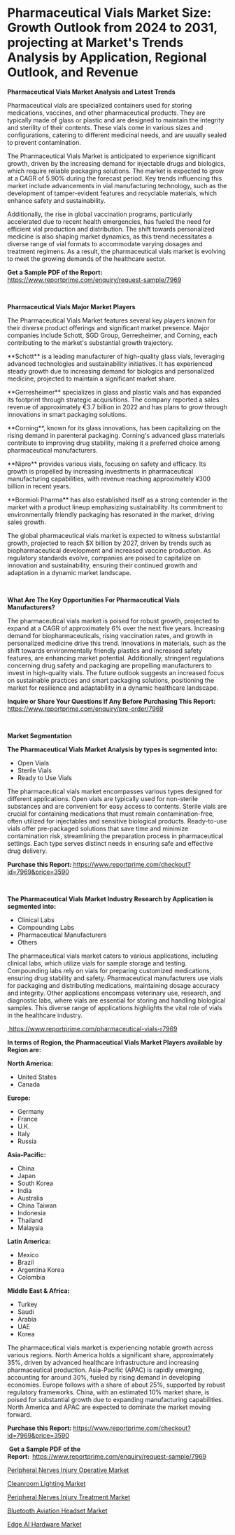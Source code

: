 <p><h1>Pharmaceutical Vials Market Size: Growth Outlook from 2024 to 2031, projecting at Market's Trends Analysis by Application, Regional Outlook, and Revenue</h1></p><p><strong>Pharmaceutical Vials Market Analysis and Latest Trends</strong></p>
<p><p>Pharmaceutical vials are specialized containers used for storing medications, vaccines, and other pharmaceutical products. They are typically made of glass or plastic and are designed to maintain the integrity and sterility of their contents. These vials come in various sizes and configurations, catering to different medicinal needs, and are usually sealed to prevent contamination.</p><p>The Pharmaceutical Vials Market is anticipated to experience significant growth, driven by the increasing demand for injectable drugs and biologics, which require reliable packaging solutions. The market is expected to grow at a CAGR of 5.90% during the forecast period. Key trends influencing this market include advancements in vial manufacturing technology, such as the development of tamper-evident features and recyclable materials, which enhance safety and sustainability. </p><p>Additionally, the rise in global vaccination programs, particularly accelerated due to recent health emergencies, has fueled the need for efficient vial production and distribution. The shift towards personalized medicine is also shaping market dynamics, as this trend necessitates a diverse range of vial formats to accommodate varying dosages and treatment regimens. As a result, the pharmaceutical vials market is evolving to meet the growing demands of the healthcare sector.</p></p>
<p><strong>Get a Sample PDF of the Report:&nbsp;</strong> <a href="https://www.reportprime.com/enquiry/request-sample/7969?utm_campaign=1840&utm_medium=2&utm_source=Github&utm_content=ia&utm_term=26112024&utm_id=pharmaceutical-vials">https://www.reportprime.com/enquiry/request-sample/7969</a></p>
<p>&nbsp;</p>
<p><strong>Pharmaceutical Vials Major Market Players</strong></p>
<p><p>The Pharmaceutical Vials Market features several key players known for their diverse product offerings and significant market presence. Major companies include Schott, SGD Group, Gerresheimer, and Corning, each contributing to the market's substantial growth trajectory.</p><p>**Schott** is a leading manufacturer of high-quality glass vials, leveraging advanced technologies and sustainability initiatives. It has experienced steady growth due to increasing demand for biologics and personalized medicine, projected to maintain a significant market share.</p><p>**Gerresheimer** specializes in glass and plastic vials and has expanded its footprint through strategic acquisitions. The company reported a sales revenue of approximately €3.7 billion in 2022 and has plans to grow through innovations in smart packaging solutions.</p><p>**Corning**, known for its glass innovations, has been capitalizing on the rising demand in parenteral packaging. Corning's advanced glass materials contribute to improving drug stability, making it a preferred choice among pharmaceutical manufacturers.</p><p>**Nipro** provides various vials, focusing on safety and efficacy. Its growth is propelled by increasing investments in pharmaceutical manufacturing capabilities, with revenue reaching approximately ¥300 billion in recent years.</p><p>**Bormioli Pharma** has also established itself as a strong contender in the market with a product lineup emphasizing sustainability. Its commitment to environmentally friendly packaging has resonated in the market, driving sales growth.</p><p>The global pharmaceutical vials market is expected to witness substantial growth, projected to reach $X billion by 2027, driven by trends such as biopharmaceutical development and increased vaccine production. As regulatory standards evolve, companies are poised to capitalize on innovation and sustainability, ensuring their continued growth and adaptation in a dynamic market landscape.</p></p>
<p>&nbsp;</p>
<p><strong>What Are The Key Opportunities For Pharmaceutical Vials Manufacturers?</strong></p>
<p><p>The pharmaceutical vials market is poised for robust growth, projected to expand at a CAGR of approximately 6% over the next five years. Increasing demand for biopharmaceuticals, rising vaccination rates, and growth in personalized medicine drive this trend. Innovations in materials, such as the shift towards environmentally friendly plastics and increased safety features, are enhancing market potential. Additionally, stringent regulations concerning drug safety and packaging are propelling manufacturers to invest in high-quality vials. The future outlook suggests an increased focus on sustainable practices and smart packaging solutions, positioning the market for resilience and adaptability in a dynamic healthcare landscape.</p></p>
<p><strong>Inquire or Share Your Questions If Any Before Purchasing This Report:</strong> <a href="https://www.reportprime.com/enquiry/pre-order/7969?utm_campaign=1840&utm_medium=2&utm_source=Github&utm_content=ia&utm_term=26112024&utm_id=pharmaceutical-vials">https://www.reportprime.com/enquiry/pre-order/7969</a></p>
<p>&nbsp;</p>
<p><strong>Market Segmentation</strong></p>
<p><strong>The Pharmaceutical Vials Market Analysis by types is segmented into:</strong></p>
<p><ul><li>Open Vials</li><li>Sterile Vials</li><li>Ready to Use Vials</li></ul></p>
<p><p>The pharmaceutical vials market encompasses various types designed for different applications. Open vials are typically used for non-sterile substances and are convenient for easy access to contents. Sterile vials are crucial for containing medications that must remain contamination-free, often utilized for injectables and sensitive biological products. Ready-to-use vials offer pre-packaged solutions that save time and minimize contamination risk, streamlining the preparation process in pharmaceutical settings. Each type serves distinct needs in ensuring safe and effective drug delivery.</p></p>
<p><strong>Purchase this Report:&nbsp;</strong><a href="https://www.reportprime.com/checkout?id=7969&price=3590&utm_campaign=1840&utm_medium=2&utm_source=Github&utm_content=ia&utm_term=26112024&utm_id=pharmaceutical-vials">https://www.reportprime.com/checkout?id=7969&price=3590</a></p>
<p>&nbsp;</p>
<p><strong>The Pharmaceutical Vials Market Industry Research by Application is segmented into:</strong></p>
<p><ul><li>Clinical Labs</li><li>Compounding Labs</li><li>Pharmaceutical Manufacturers</li><li>Others</li></ul></p>
<p><p>The pharmaceutical vials market caters to various applications, including clinical labs, which utilize vials for sample storage and testing. Compounding labs rely on vials for preparing customized medications, ensuring drug stability and safety. Pharmaceutical manufacturers use vials for packaging and distributing medications, maintaining dosage accuracy and integrity. Other applications encompass veterinary use, research, and diagnostic labs, where vials are essential for storing and handling biological samples. This diverse range of applications highlights the vital role of vials in the healthcare industry.</p></p>
<p><a href="https://www.reportprime.com/pharmaceutical-vials-r7969?utm_campaign=1840&utm_medium=2&utm_source=Github&utm_content=ia&utm_term=26112024&utm_id=pharmaceutical-vials">&nbsp;https://www.reportprime.com/pharmaceutical-vials-r7969</a></p>
<p><strong>In terms of Region, the Pharmaceutical Vials Market Players available by Region are:</strong></p>
<p>
    <p> <strong> North America: </strong>
        <ul>
            <li>United States</li>
            <li>Canada</li>
        </ul>
        </p> 
    <p> <strong> Europe: </strong>
        <ul>
            <li>Germany</li>
            <li>France</li>
            <li>U.K.</li>
            <li>Italy</li>
            <li>Russia</li>
        </ul>
        </p> 
    <p> <strong> Asia-Pacific: </strong>
        <ul>
            <li>China</li>
            <li>Japan</li>
            <li>South Korea</li>
            <li>India</li>
            <li>Australia</li>
            <li>China Taiwan</li>
            <li>Indonesia</li>
            <li>Thailand</li>
            <li>Malaysia</li>
        </ul>
        </p> 
    <p> <strong> Latin America: </strong>
        <ul>
            <li>Mexico</li>
            <li>Brazil</li>
            <li>Argentina Korea</li>
            <li>Colombia</li>
        </ul>
        </p> 
    <p> <strong> Middle East & Africa: </strong>
        <ul>
            <li>Turkey</li>
            <li>Saudi</li>
            <li>Arabia</li>
            <li>UAE</li>
            <li>Korea</li>
        </ul>
    </p>
    </p>
<p><p>The pharmaceutical vials market is experiencing notable growth across various regions. North America holds a significant share, approximately 35%, driven by advanced healthcare infrastructure and increasing pharmaceutical production. Asia-Pacific (APAC) is rapidly emerging, accounting for around 30%, fueled by rising demand in developing economies. Europe follows with a share of about 25%, supported by robust regulatory frameworks. China, with an estimated 10% market share, is poised for substantial growth due to expanding manufacturing capabilities. North America and APAC are expected to dominate the market moving forward.</p></p>
<p><strong>Purchase this Report: </strong><a href="https://www.reportprime.com/checkout?id=7969&price=3590&utm_campaign=1840&utm_medium=2&utm_source=Github&utm_content=ia&utm_term=26112024&utm_id=pharmaceutical-vials">https://www.reportprime.com/checkout?id=7969&price=3590</a></p>
<p>&nbsp;<strong>Get a Sample PDF of the Report:&nbsp;&nbsp;</strong><a href="https://www.reportprime.com/enquiry/request-sample/7969?utm_campaign=1840&utm_medium=2&utm_source=Github&utm_content=ia&utm_term=26112024&utm_id=pharmaceutical-vials">https://www.reportprime.com/enquiry/request-sample/7969</a></p>
<p><strong></strong></p>
<p><p><a href="https://issuu.com/reportprime-2/docs/peripheral-nerves-injury-operative-_1244927bf804f2?utm_campaign=1840&utm_medium=2&utm_source=Github&utm_content=ia&utm_term=26112024&utm_id=pharmaceutical-vials">Peripheral Nerves Injury Operative Market</a></p><p><a href="https://www.linkedin.com/pulse/cleanroom-lighting-market-overview-global-trends-future-prospects-1ofec?utm_campaign=1840&utm_medium=2&utm_source=Github&utm_content=ia&utm_term=26112024&utm_id=pharmaceutical-vials">Cleanroom Lighting Market</a></p><p><a href="https://issuu.com/reportprime-2/docs/peripheral-nerves-injury-treatment-_cd62e439d631a5?utm_campaign=1840&utm_medium=2&utm_source=Github&utm_content=ia&utm_term=26112024&utm_id=pharmaceutical-vials">Peripheral Nerves Injury Treatment Market</a></p><p><a href="https://www.linkedin.com/pulse/sustainability-trends-bluetooth-aviation-headset-industry-tkv9f?utm_campaign=1840&utm_medium=2&utm_source=Github&utm_content=ia&utm_term=26112024&utm_id=pharmaceutical-vials">Bluetooth Aviation Headset Market</a></p><p><a href="https://www.linkedin.com/pulse/edge-ai-hardware-revenue-growth-report-2024-2031-follow-research-9d5ae?utm_campaign=1840&utm_medium=2&utm_source=Github&utm_content=ia&utm_term=26112024&utm_id=pharmaceutical-vials">Edge AI Hardware Market</a></p></p>